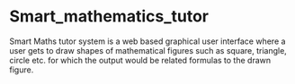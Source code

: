 # Smart_mathematics_tutor

Smart Maths tutor system is a web based graphical user interface where a user gets to draw shapes of mathematical figures such as square, triangle, circle etc. for which the output would be related formulas to the drawn figure.
